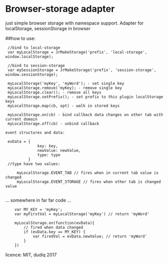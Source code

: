 Browser-storage adapter
=

just simple browser storage with namespace support. Adapter for localStorage, sessionStorage in browser


##how to use:
 
```
 //bind to local-storage
 var myLocalStorage = JrMakeStorage('prefix', 'local-storage', window.localStorage);
 
 //bind to session-storage
 var mySessionStorage = JrMakeStorage('prefix', 'session-storage', window.sessionStorage);
 
 myLocalStorage('myKey', 'myWord'); - set single key
 myLocalStorage.remove('myKey); - remove single key
 myLocalStorage.clear(); - remove all keys
 myLocalStorage.setPrefix(); - set prefix to this plugin localStorage keys
 myLocalStorage.map(cb, opt) - walk in stored keys
 
 myLocalStorage.on(cb) - bind callback data changes on other tab with current domain
 myLocalStorage.off(cb) - unbind callback

``` 
    event structures and data:

```          
 evData = {
              key: key,
              newValue: newValue,
              type: type
          }
 //type have two values:
 
     myLocalStorage.EVENT_TAB // fires when in current tab value is changed
     myLocalStorage.EVENT_STORAGE // fires when other tab is changed value
          

```
 ... somewhere in far far code ...

```
    var MY_KEY = 'myKey';
    var myFirstVal = myLocalStorage('myKey') // return 'myWord'
    
    myLocalStorage.on(function(evData){
        // fired when data changed
        if (evData.key == MY_KEY) {
            var firedVal = evData.newValue; // return 'myWord'
        }
    }) 

```

 licence: MIT, dudiq 2017
